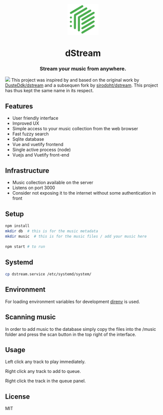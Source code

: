 
<p align="center"><img width="100" src="favicon.svg" alt="Vue logo"></p>
<h1 align="center">dStream</h1>
<h3 align="center">Stream your music from anywhere.</h3>


![](dScreen.gif)
This project was inspired by and based on the original work by [DusteDdk/dstream](https://github.com/DusteDdk/dstream) and a subsequen fork by [sirodoht/dstream](https://github.com/sirodoht/dstream). This project has thus kept the same name in its respect.

## Features

* User friendly interface
* Improved UX
* Simple access to your music collection from the web browser
* Fast fuzzy search
* Sqlite database
* Vue and vuetify frontend
* Single active process (node)
* Vuejs and Vuetify front-end
  

## Infrastructure

* Music collection available on the server
* Listens on port 3000
* Consider not exposing it to the internet without some authentication in front

## Setup

```sh
npm install 
mkdir db  # this is for the music metadata
mkdir music  # this is for the music files / add your music here

npm start # to run
```

## Systemd

```sh
cp dstream.service /etc/systemd/system/
```

## Environment

For loading environment variables for development
[direnv](https://github.com/direnv/direnv) is used.

## Scanning music

In order to add music to the database simply copy the files into the /music folder and press the scan button in the top right of the interface.

## Usage 
Left click any track to play immediately.

Right click any track to add to queue.

Right click the track in the queue panel.

## License

MIT
